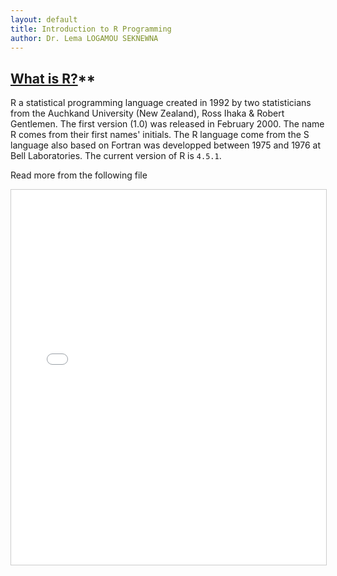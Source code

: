 ```yaml
---
layout: default
title: Introduction to R Programming
author: Dr. Lema LOGAMOU SEKNEWNA
---
```


## [What is R?](https://www.r-project.org/about.html)**

R a statistical programming language created in 1992 by two statisticians from the Auchkand University (New Zealand), Ross Ihaka & Robert Gentlemen. The first version (1.0) was released in February 2000. The name R comes from their first names' initials. The R language come from the S language also based on Fortran was developped between 1975 and 1976 at Bell Laboratories. The current version of R is `4.5.1`.

Read more from the following file

<iframe src="{{ '/R/files/Intro_R.pdf' | relative_url }}" 
        width="100%" height="600px" style="border:1px solid #ccc;">
</iframe>